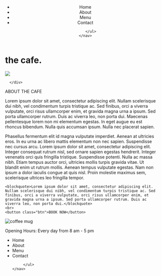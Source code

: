 
<!DOCTYPE html>
<html lang="en">

<head>
  <meta charset="UTF-8">
  <meta name="viewport" content="width=device-width, initial-scale=1.0">
  <meta http-equiv="X-UA-Compatible" content="ie=edge">
  <title>CSS Homework</title>
  <link rel="stylesheet" href="/Users/georgiahowe/Desktop/Code First Girls/Student Materials/Session 2_CSS Basics/Homework 2/Homework2 stylesheet.css" type="text/css">
</head>

<header>
    <nav class="nav">
        <ul>
            <li class="list">Home</li>
            <li class="list">About</li>
            <li class="list">Menu</li>
            <li class="list">Contact</li>

         </ul>
    </nav>

</header>

<main>
    <div class="bannerContainer">
        <h1>the cafe.</h1>
        <img class="bannerImage" src="https://images.pexels.com/photos/4349918/pexels-photo-4349918.jpeg?auto=compress&cs=tinysrgb&dpr=2&h=750&w=1260">
      
      </div>
  
<div>
    <p class="aboutHeading">ABOUT THE CAFE</p>
</div>


<div class="paragraph">
    <p>Lorem ipsum dolor sit amet, consectetur adipiscing elit. Nullam scelerisque dui nibh, vel condimentum turpis tristique ac. Sed finibus, orci a viverra vulputate, orci risus ullamcorper enim, et gravida magna urna a ipsum. Sed porta ullamcorper rutrum. Duis ac viverra leo, non porta dui. Maecenas pellentesque lorem non mi elementum egestas. In eget augue eu est rhoncus bibendum. Nulla quis accumsan ipsum. Nulla nec placerat sapien.</p>
    <p>Phasellus fermentum elit id magna vulputate imperdiet. Aenean at ultricies eros. In eu urna ac libero mattis elementum non nec sapien. Suspendisse nec cursus arcu. Lorem ipsum dolor sit amet, consectetur adipiscing elit. Integer consequat rutrum nisl, sed ornare sapien egestas hendrerit. Integer venenatis orci quis fringilla tristique. Suspendisse potenti. Nulla ac massa nibh. Etiam tempus auctor orci, ultricies mollis turpis gravida vitae. Ut blandit enim ut rutrum mollis. Aenean tempus vulputate egestas. Nam non ipsum a dolor iaculis congue at quis nisl. Proin molestie maximus sem, scelerisque ultrices leo fringilla tempor.</p>

    <blockquote>Lorem ipsum dolor sit amet, consectetur adipiscing elit. Nullam scelerisque dui nibh, vel condimentum turpis tristique ac. Sed finibus, orci a viverra vulputate, orci risus ullamcorper enim, et gravida magna urna a ipsum. Sed porta ullamcorper rutrum. Duis ac viverra leo, non porta dui.</blockquote>
    <br>
    <button class="btn">BOOK NOW</button>


</div>
<img src="https://images.pexels.com/photos/1207918/pexels-photo-1207918.jpeg?auto=compress&cs=tinysrgb&dpr=2&h=650&w=940" class="image" alt="coffee mug">
</main>
<footer>
    <p>Opening Hours: Every day from 8 am - 5 pm</p>
    <nav class="nav">
        <ul>
            <li class="list">Home</li>
            <li class="list">About</li>
            <li class="list">Menu</li>
            <li class="list">Contact</li>

         </ul>
    </nav>
</footer>
